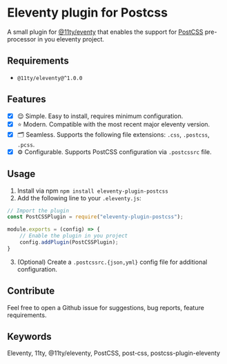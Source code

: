 # Eleventy plugin for Postcss
A small plugin for [@11ty/eventy](https://www.11ty.dev/) that enables the support for [PostCSS](https://postcss.org/) pre-processor in you eleventy project.

## Requirements
- `@11ty/eleventy@^1.0.0`

## Features
- [x] 😌 Simple. Easy to install, requires minimum configuration.
- [x] ⭐️ Modern. Compatible with the most recent major eleventy version.
- [x] 🗂 Seamless. Supports the following file extensions: `.css`, `.postcss`, `.pcss`.
- [x] ⚙️ Configurable. Supports PostCSS configuration via `.postcssrc` file.

## Usage
1. Install via npm `npm install eleventy-plugin-postcss`
2. Add the following line to your `.eleventy.js`:
```js
// Import the plugin
const PostCSSPlugin = require("eleventy-plugin-postcss");

module.exports = (config) => {
    // Enable the plugin in you project
    config.addPlugin(PostCSSPlugin);
}
```
3. (Optional) Create a `.postcssrc.{json,yml}` config file for additional configuration.

## Contribute
Feel free to open a Github issue for suggestions, bug reports, feature requirements.

## Keywords
Eleventy, 11ty, @11ty/eleventy, PostCSS, post-css, postcss-plugin-eleventy